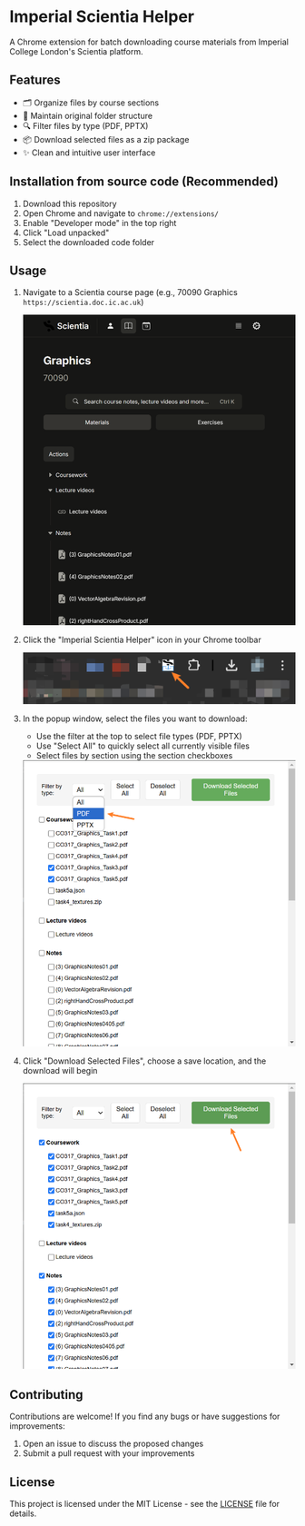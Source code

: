 # Imperial Scientia Helper

A Chrome extension for batch downloading course materials from Imperial College London's Scientia platform.

## Features

- 🗂 Organize files by course sections
- 📁 Maintain original folder structure
- 🔍 Filter files by type (PDF, PPTX)
- 📦 Download selected files as a zip package
- ✨ Clean and intuitive user interface

## Installation from source code (Recommended)

<!-- ### Method 1: Install from .crx file 
1. Download the latest `.crx` file from the [Releases](../../releases) page
2. Open Chrome and navigate to `chrome://extensions/`
3. Enable "Developer mode" in the top right
4. Drag and drop the `.crx` file into the Chrome extensions page
5. Click "Add extension" in the popup dialog -->
 
1. Download this repository
2. Open Chrome and navigate to `chrome://extensions/`
3. Enable "Developer mode" in the top right
4. Click "Load unpacked"
5. Select the downloaded code folder

## Usage

1. Navigate to a Scientia course page (e.g., 70090 Graphics `https://scientia.doc.ic.ac.uk`)
   
   <img src="assets/image-1.png" alt="Course Page" width="600"/>

2. Click the "Imperial Scientia Helper" icon in your Chrome toolbar
   
   <img src="assets/image-2.png" alt="Extension Icon" width="600"/>

3. In the popup window, select the files you want to download:
   - Use the filter at the top to select file types (PDF, PPTX)
   - Use "Select All" to quickly select all currently visible files
   - Select files by section using the section checkboxes
   
   <img src="assets/image-3.png" alt="File Selection" width="600"/>

4. Click "Download Selected Files", choose a save location, and the download will begin
   
   <img src="assets/image-4.png" alt="Download Process" width="600"/>


## Contributing

Contributions are welcome! If you find any bugs or have suggestions for improvements:

1. Open an issue to discuss the proposed changes
2. Submit a pull request with your improvements

## License

This project is licensed under the MIT License - see the [LICENSE](LICENSE) file for details.